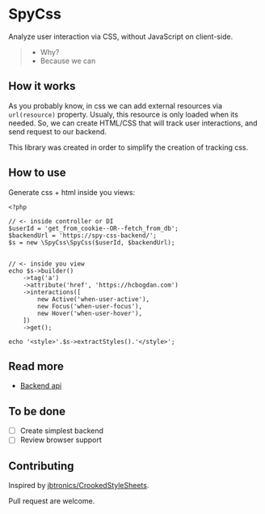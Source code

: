 # SpyCss

Analyze user interaction via CSS, without JavaScript on client-side.

> - Why?
> - Because we can

## How it works

As you probably know, in css we can add external resources via `url(resource)`
property. Usualy, this resource is only loaded when its needed. So, we can
create HTML/CSS that will track user interactions, and send request to our
backend.

This library was created in order to simplify the creation of tracking css.


## How to use

Generate css + html inside you views:
```
<?php

// <- inside controller or DI
$userId = 'get_from_cookie--OR--fetch_from_db';
$backendUrl = 'https://spy-css-backend/';
$s = new \SpyCss\SpyCss($userId, $backendUrl);


// <- inside you view
echo $s->builder()
    ->tag('a')
    ->attribute('href', 'https://hcbogdan.com')
    ->interactions([
        new Active('when-user-active'),
        new Focus('when-user-focus'),
        new Hover('when-user-hover'),
    ])
    ->get();

echo '<style>'.$s->extractStyles().'</style>';
```

## Read more

+ [Backend api](backend-api)

## To be done

- [ ] Create simplest backend
- [ ] Review browser support

## Contributing

Inspired by [jbtronics/CrookedStyleSheets](https://github.com/jbtronics/CrookedStyleSheets).

Pull request are welcome.
